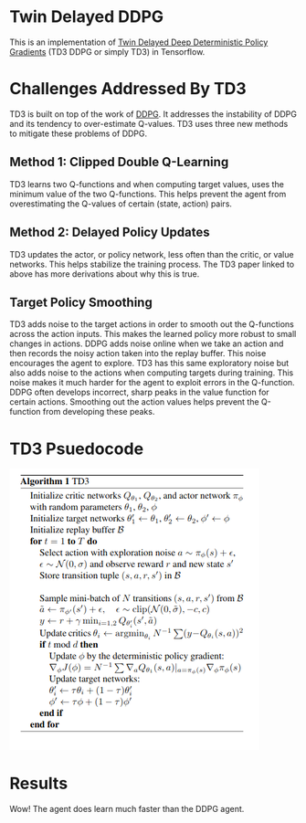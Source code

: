 # Twin Delayed DDPG
This is an implementation of [Twin Delayed Deep Deterministic Policy Gradients](https://arxiv.org/abs/1802.09477) (TD3 DDPG or simply TD3) in Tensorflow. 


# Challenges Addressed By TD3
TD3 is built on top of the work of [DDPG](https://arxiv.org/abs/1509.02971). It addresses the instability of DDPG and its tendency to over-estimate Q-values. TD3 uses three new methods to mitigate these problems of DDPG. 

## Method 1: Clipped Double Q-Learning 
TD3 learns two Q-functions and when computing target values, uses the minimum value of the two Q-functions. This helps prevent the agent from overestimating the Q-values of certain (state, action) pairs. 

## Method 2: Delayed Policy Updates 
TD3 updates the actor, or policy network, less often than the critic, or value networks. This helps stabilize the training process. The TD3 paper linked to above has more derivations about why this is true. 

## Target Policy Smoothing
TD3 adds noise to the target actions in order to smooth out the Q-functions across the action inputs. This makes the learned policy more robust to small changes in actions. DDPG adds noise online when we take an action and then records the noisy action taken into the replay buffer. This noise encourages the agent to explore. TD3 has this same exploratory noise but also adds noise to the actions when computing targets during training. This noise makes it much harder for the agent to exploit errors in the Q-function. DDPG often develops incorrect, sharp peaks in the value function for certain actions. Smoothing out the action values helps prevent the Q-function from developing these peaks. 

# TD3 Psuedocode
![](media/TD3_Pseudocode.png)

# Results 
Wow! The agent does learn much faster than the DDPG agent. 